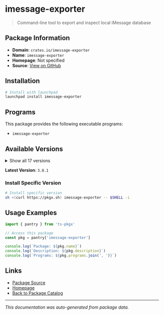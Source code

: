# imessage-exporter

> Command-line tool to export and inspect local iMessage database

## Package Information

- **Domain**: `crates.io/imessage-exporter`
- **Name**: `imessage-exporter`
- **Homepage**: Not specified
- **Source**: [View on GitHub](https://github.com/pkgxdev/pantry/tree/main/projects/crates.io/imessage-exporter/package.yml)

## Installation

```bash
# Install with launchpad
launchpad install imessage-exporter
```

## Programs

This package provides the following executable programs:

- `imessage-exporter`

## Available Versions

<details>
<summary>Show all 17 versions</summary>

- `3.0.1`, `3.0.0`, `2.8.0`, `2.7.1`, `2.7.0`
- `2.6.2`, `2.6.1`, `2.6.0`, `2.5.0`, `2.4.0`
- `2.3.0`, `2.2.2`, `2.2.1`, `2.2.0`, `2.1.1`
- `2.1.0`, `2.0.1`

</details>

**Latest Version**: `3.0.1`

### Install Specific Version

```bash
# Install specific version
sh <(curl https://pkgx.sh) imessage-exporter -- $SHELL -i
```

## Usage Examples

```typescript
import { pantry } from 'ts-pkgx'

// Access this package
const pkg = pantry['imessage-exporter']

console.log(`Package: ${pkg.name}`)
console.log(`Description: ${pkg.description}`)
console.log(`Programs: ${pkg.programs.join(', ')}`)
```

## Links

- [Package Source](https://github.com/pkgxdev/pantry/tree/main/projects/crates.io/imessage-exporter/package.yml)
- [Homepage](#)
- [Back to Package Catalog](../../../package-catalog.md)

---

*This documentation was auto-generated from package data.*
